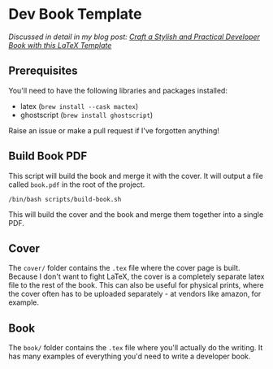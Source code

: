 # Dev Book Template

_Discussed in detail in my blog post: [Craft a Stylish and Practical Developer Book with this LaTeX Template](https://chrisfrew.in/blog/craft-a-stylish-and-practical-developer-book-with-this-latex-template/)_

## Prerequisites

You'll need to have the following libraries and packages installed:

- latex (`brew install --cask mactex`)
- ghostscript (`brew install ghostscript`)

Raise an issue or make a pull request if I've forgotten anything!

## Build Book PDF

This script will build the book and merge it with the cover. It will output a file called `book.pdf` in the root of the project.

```shell
/bin/bash scripts/build-book.sh
``` 

This will build the cover and the book and merge them together into a single PDF.

## Cover

The `cover/` folder contains the `.tex` file where the cover page is built. Because I don't want to fight LaTeX, the cover is a completely separate latex file to the rest of the book. This can also be useful for physical prints, where the cover often has to be uploaded separately - at vendors like amazon, for example.

## Book

The `book/` folder contains the `.tex` file where you'll actually do the writing. It has many examples of everything you'd need to write a developer book.
